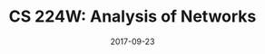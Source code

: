 ---
title: "CS 224W: Analysis of Networks"
collection: teaching
excerpt: '_The course will cover recent research on the structure and analysis of such large networks and on models and algorithms that abstract their basic properties\. We will explore how to practically analyze large-scale network data and how to reason about it through models for network structure and evolution\._'
date: 2017-09-23
term: 'Fall 2017'
professor: 'Jure Leskovec'
link: 'http://web.stanford.edu/class/cs224w/'
---